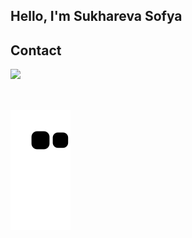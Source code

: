 ## Hello, I'm Sukhareva Sofya 

 

## Contact 
<div> 
  <a href = "mailto: mail@sssofya.ru"><img src="https://img.shields.io/badge/-Gmail-%23333?style=for-the-badge&logo=gmail&logoColor=white" target="_blank"></a>
 </br>
</br>
 
 ## ![Snake animation](https://github.com/SukharevaSofia/SukharevaSofia/blob/output/github-contribution-grid-snake.svg)
 
</div>
